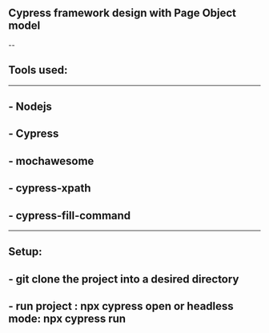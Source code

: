 ## Cypress framework design with Page Object model
--
## Tools used: 
---
 ##   - Nodejs
 ##  - Cypress
 ##  - mochawesome
 ## - cypress-xpath
 ## - cypress-fill-command
 ---
## Setup:
  ##  - git clone the project into a desired directory
  ##  - run project : npx cypress open or headless mode: npx cypress run 

